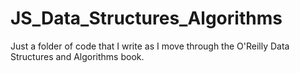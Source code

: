 # JS_Data_Structures_Algorithms

Just a folder of code that I write as I move through the O'Reilly Data Structures and Algorithms book.
